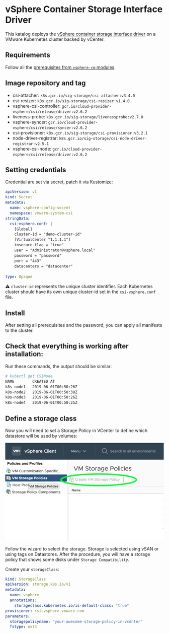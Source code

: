 # vSphere Container Storage Interface Driver

This katalog deploys the [vSphere container storage interface driver](https://github.com/kubernetes-sigs/vsphere-csi-driver) on a VMware Kubernetes cluster backed by vCenter.

## Requirements

Follow all the [prerequisites from `vsphere-cm` modules](../vsphere-cm/).

## Image repository and tag

* csi-attacher: `k8s.gcr.io/sig-storage/csi-attacher:v3.4.0`
* csi-resizer: `k8s.gcr.io/sig-storage/csi-resizer:v1.4.0`
* vsphere-csi-controller: `gcr.io/cloud-provider-vsphere/csi/release/driver:v2.6.2`
* liveness-probe: `k8s.gcr.io/sig-storage/livenessprobe:v2.7.0`
* vsphere-syncer: `gcr.io/cloud-provider-vsphere/csi/release/syncer:v2.6.2`
* csi-provisioner: `k8s.gcr.io/sig-storage/csi-provisioner:v3.2.1`
* node-driver-registrar: `k8s.gcr.io/sig-storage/csi-node-driver-registrar:v2.5.1`
* vsphere-csi-node: `gcr.io/cloud-provider-vsphere/csi/release/driver:v2.6.2`

## Setting credentials

Credential are set via secret, patch it via Kustomize:

```yaml
apiVersion: v1
kind: Secret
metadata:
  name: vsphere-config-secret
  namespace: vmware-system-csi
stringData:
  csi-vsphere.conf: |
    [Global]
    cluster-id = "demo-cluster-id"
    [VirtualCenter "1.1.1.1"]
    insecure-flag = "true"
    user = "Administrator@vsphere.local"
    password = "password"
    port = "443"
    datacenters = "datacenter"

type: Opaque
```

⚠️ `cluster-id` represents the unique cluster identifier. Each Kubernetes cluster should have its own unique cluster-id set in the `csi-vsphere.conf` file.

## Install

After setting all prerequisites and the password, you can apply all manifests to the cluster.

## Check that everything is working after installation:

Run these commands, the output should be similar:

```bash
# kubectl get CSINode
NAME        CREATED AT
k8s-node1   2019-06-01T00:50:26Z
k8s-node2   2019-06-01T00:50:38Z
k8s-node3   2019-06-01T00:50:26Z
k8s-node4   2019-06-01T00:50:25Z
```

## Define a storage class

Now you will need to set a Storage Policy in VCenter to define which datastore will be used by volumes:

![create storage policy](screen/createstoragepolicy.png)

Follow the wizard to select the storage. Storage is selected using vSAN or using tags on Datastores. After the procedure, you will have a storage policy that shows some disks under `Storage Compatibility`.

Create your `storageClass`:

```yaml
kind: StorageClass
apiVersion: storage.k8s.io/v1
metadata:
  name: vsphere
  annotations:
    storageclass.kubernetes.io/is-default-class: "true"
provisioner: csi.vsphere.vmware.com
parameters:
  storagepolicyname: "your-awesome-storage-policy-in-vcenter"
  fstype: ext4
```

